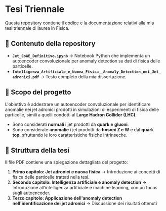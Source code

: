 # Tesi Triennale  

Questa repository contiene il codice e la documentazione relativi alla mia tesi triennale di laurea in Fisica.  

## 📌 Contenuto della repository  
- **`Jet_CoAE_Definitivo.ipynb`** → Notebook Python che implementa un autoencoder convoluzionale per anomaly detection su dati di fisica delle particelle.  
- **`Intelligenza_Artificiale_e_Nuova_Fisica__Anomaly_Detection_nei_Jet_adronici.pdf`** → Testo completo della mia dissertazione.  

## 🔬 Scopo del progetto  
L'obiettivo è addestrare un autoencoder convoluzionale per identificare anomalie nei jet adronici prodotti in simulazioni di esperimenti di fisica delle particelle, simili a quelli condotti al **Large Hadron Collider (LHC)**.  

- Sono considerati **normali** i jet prodotti da **quark** e **gluoni**.  
- Sono considerate **anomalie** i jet prodotti da **bosoni Z e W** e dal **quark top**, sfruttando le loro caratteristiche fisiche intrinseche.  

## 📖 Struttura della tesi  
Il file PDF contiene una spiegazione dettagliata del progetto:  
1. **Primo capitolo: Jet adronici e nuova fisica** → Introduzione ai concetti di fisica delle particelle trattati nella tesi.
2. **Secondo capitolo: Intelligenza artificiale e anomaly detection** → Introduzione all'intelligenza artificiale e machine learning, con un focus sugli autoencoder. 
3. **Terzo capitolo: Applicazione dell'anomaly detection nell'identificazione dei jet adronici** → Discussione dei risultati ottenuti
